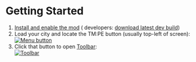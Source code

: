 # Getting Started

1. [Install and enable the mod](Installation.md) (
   developers: [download latest dev build](https://ci.appveyor.com/api/projects/krzychu124/tmpe/artifacts/TMPE.zip?branch=master))
2. Load your city and locate the TM:PE button (usually top-left of screen):  
   [![Menu button](btnMain.png)](Toolbar.md "Menu Button")
3. Click that button to open [Toolbar](Toolbar.md):  
   [![Toolbar](uiMainWindow.png)](Toolbar.md "TM:PE Toolbar")
